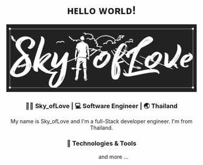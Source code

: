 <div align="center">
  <h1> ʜᴇʟʟᴏ ᴡᴏʀʟᴅ! </h1>
</div>
<img src="assets/Sky_ofLove.png">
<div align="center">
  <h3> 👨🏻 Sky_ofLove | 💻 Software Engineer | 🌏 Thailand </h3>
</div>
<div align="center">
  My name is Sky_ofLove and I'm a full-Stack developer engineer. I'm from Thailand.
</div>

<div align="center">
  <h3> 🔧 Technologies & Tools </h3>
</div>

<p align="center">
    <a>
    <img src="https://img.shields.io/badge/OS-Linux-informational?style=flat&logo=linux&logoColor=2bbc8a&color=51a549"
         alt="">
    <a>
    <img src="https://img.shields.io/badge/OS-Windows-informational?style=flat&logo=windows&logoColor=2bbc8a&color=51a549"
         alt="">
    <a>
    <img src="https://img.shields.io/badge/Editor-VSC-informational?style=flat&logo=visual-studio-code&logoColor=2bbc8a&color=51a549"
         alt="">
    <a>
    <img src="https://img.shields.io/badge/Code-GO-informational?style=flat&logo=go&logoColor=2bbc8a&color=51a549" alt="">
     <a>
    <img src="https://img.shields.io/badge/Code-JavaScript-informational?style=flat&logo=javascript&logoColor=2bbc8a&color=51a549"
         alt="">
     <a>
    <img src="https://img.shields.io/badge/Code-Angular-informational?style=flat&logo=angular&logoColor=2bbc8a&color=51a549"
         alt="">
     <a>
    <img src="https://img.shields.io/badge/Code-css-informational?style=flat&logo=angular&logoColor=2bbc8a&color=51a549"
         alt="">
     <a>
    <img src="https://img.shields.io/badge/Code-html5-informational?style=flat&logo=angular&logoColor=2bbc8a&color=51a549"
         alt="">
     <a>
    <img src="https://img.shields.io/badge/Code-Node.js-informational?style=flat&logo=angular&logoColor=2bbc8a&color=51a549"
         alt="">
     <a>
    <img src="https://img.shields.io/badge/Code-Bash-informational?style=flat&logo=angular&logoColor=2bbc8a&color=51a549"
         alt="">
     <a>
    <img src="https://img.shields.io/badge/Code-Yarn-informational?style=flat&logo=angular&logoColor=2bbc8a&color=51a549"
         alt="">
     <a>
    <img src="https://img.shields.io/badge/Code-npm-informational?style=flat&logo=angular&logoColor=2bbc8a&color=51a549"
         alt="">
     <a>
    <img src="https://img.shields.io/badge/Code-Babel-informational?style=flat&logo=angular&logoColor=2bbc8a&color=51a549"
         alt="">
     <a>
    <img src="https://img.shields.io/badge/Code-Sass-informational?style=flat&logo=angular&logoColor=2bbc8a&color=51a549"
         alt="">
     <a>
    <img src="https://img.shields.io/badge/Code-PostgreSQL-informational?style=flat&logo=angular&logoColor=2bbc8a&color=51a549"
         alt="">
     <a>
    <img src="https://img.shields.io/badge/Code-MongoDB-informational?style=flat&logo=angular&logoColor=2bbc8a&color=51a549"
         alt="">
    and more ...
</p>